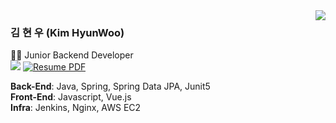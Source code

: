 <img align="right" src="https://github-readme-stats.vercel.app/api?username=hwookim&show_icons=true&theme=great-gatsby" />

### 김 현 우 (Kim HyunWoo)
👨‍💻 Junior Backend Developer  
[![](http://img.shields.io/badge/-Resume-00A98F?style=flat&logo=About.me&logoColor=white&link=https://hwookim-portfolio.netlify.app/)](https://hwookim-portfolio.netlify.app/)
[![Resume PDF](http://img.shields.io/badge/-Resume%20PDF-1E4C7C?style=flat&logo=About.me&logoColor=white&link=https://github.com/hwookim/hwookim/raw/master/%EA%B9%80%ED%98%84%EC%9A%B0%20%EC%9D%B4%EB%A0%A5%EC%84%9C%20.pdf)](https://github.com/hwookim/hwookim/raw/master/%EA%B9%80%ED%98%84%EC%9A%B0%20%EC%9D%B4%EB%A0%A5%EC%84%9C%20.pdf)

**Back-End**: Java, Spring, Spring Data JPA, Junit5  
**Front-End**: Javascript, Vue.js  
**Infra**: Jenkins, Nginx, AWS EC2
